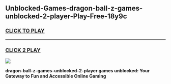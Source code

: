 
## Unblocked-Games-dragon-ball-z-games-unblocked-2-player-Play-Free-18y9c
<h3>
<a href="https://premium76.site?title=dragon-ball-z-games-unblocked-2-player&ref=20A">CLICK TO PLAY</a></h3>
<hr>

<h3>
<a href="https://premium76.site?title=dragon-ball-z-games-unblocked-2-player&ref=20A">CLICK 2 PLAY</a>
  
</h3>

<a href="https://premium76.site?title=dragon-ball-z-games-unblocked-2-player&ref=20A"><img src="https://clearcache.store/games.png"></a>


**dragon-ball-z-games-unblocked-2-player games unblocked: Your Gateway to Fun and Accessible Online Gaming**
